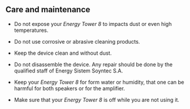 ## Care and maintenance

* Do not expose your *Energy Tower 8* to impacts dust or even high temperatures.

* Do not use corrosive or abrasive cleaning products.

* Keep the device clean and without dust.

* Do not disassemble the device. Any repair should be done by the qualified staff of Energy Sistem Soyntec S.A.

* Keep your *Energy Tower 8* for form water or humidity, that one can be harmful for both speakers or for the amplifier.

* Make sure that your *Energy Tower 8* is off while you are not using it.
